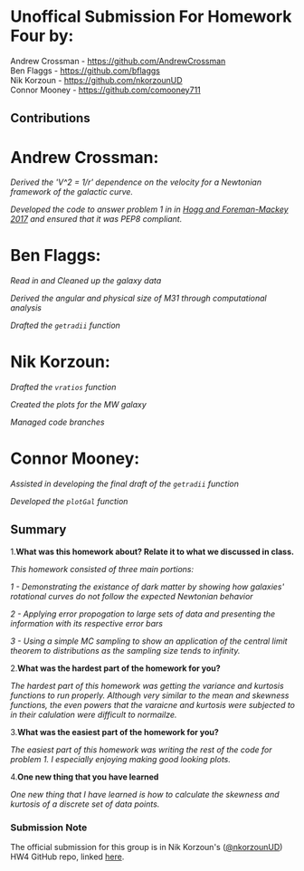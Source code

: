 # Unoffical Submission For Homework Four by:
Andrew Crossman -  https://github.com/AndrewCrossman <br />
Ben Flaggs - https://github.com/bflaggs <br />
Nik Korzoun - https://github.com/nkorzounUD <br />
Connor Mooney - https://github.com/comooney711 <br />

## Contributions
# Andrew Crossman:

*Derived the 'V^2 = 1/r' dependence on the velocity for a Newtonian framework of the galactic curve.*

*Developed the code to answer problem 1 in in [Hogg and Foreman-Mackey 2017](https://arxiv.org/pdf/1710.06068.pdf) and ensured that it was PEP8 compliant.*

# Ben Flaggs:

*Read in and Cleaned up the galaxy data*

*Derived the angular and physical size of M31 through computational analysis*

*Drafted the `getradii` function*

# Nik Korzoun:

*Drafted the `vratios` function*

*Created the plots for the MW galaxy*

*Managed code branches*

# Connor Mooney:

*Assisted in developing the final draft of the `getradii` function*

*Developed the `plotGal` function*

## Summary
1.**What was this homework about? Relate it to what we discussed in class.**

*This homework consisted of three main portions:*

*1 - Demonstrating the existance of dark matter by showing how galaxies' rotational curves do not follow the expected Newtonian behavior*

*2 - Applying error propogation to large sets of data and presenting the information with its respective error bars*

*3 - Using a simple MC sampling to show an application of the central limit theorem to distributions as the sampling size tends to infinity.*

  
2.**What was the hardest part of the homework for you?**

*The hardest part of this homework was getting the variance and kurtosis functions to run properly. Although very similar to the mean and skewness functions, the even powers that the varaicne and kurtosis were subjected to in their calulation were difficult to normailze.*
  
3.**What was the easiest part of the homework for you?**

*The easiest part of this homework was writing the rest of the code for problem 1. I especially enjoying making good looking plots.*
  
4.**One new thing that you have learned**
  
*One new thing that I have learned is how to calculate the skewness and kurtosis of a discrete set of data points.*

### Submission Note
The official submission for this group is in Nik Korzoun's ([@nkorzounUD](https://github.com/nkorzounUD)) HW4 GitHub repo, linked [here](https://github.com/nkorzounUD/DSPS_NKorzoun/tree/main/HW4).
